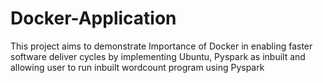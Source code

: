 # Docker-Application
This project aims to demonstrate Importance of Docker in enabling faster software deliver cycles by implementing Ubuntu, Pyspark as inbuilt and allowing user to run inbuilt wordcount program using Pyspark
